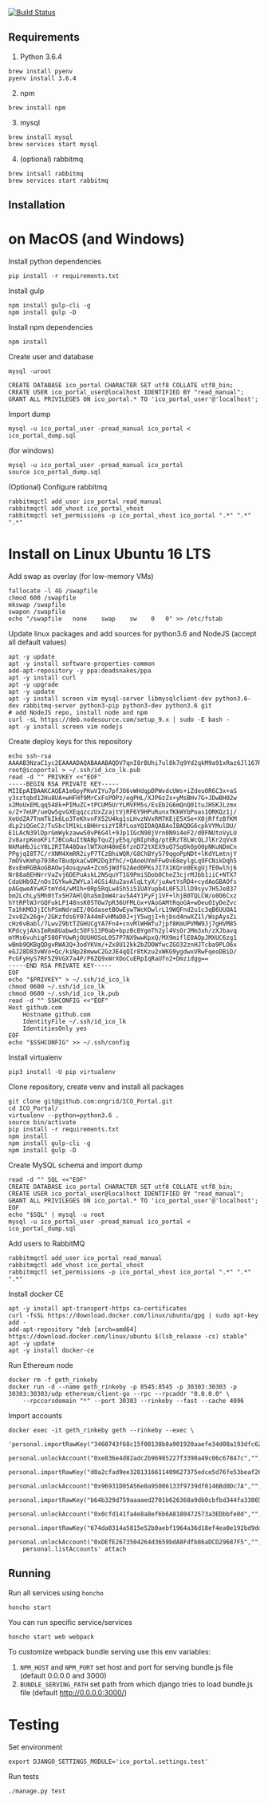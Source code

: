 [![Build Status](https://travis-ci.com/OnGridSystems/ICO_Portal.svg?token=YtkmGHXy5XUn2VXCRKwy&branch=master)](https://travis-ci.com/OnGridSystems/ICO_Portal)
## Requirements
1. Python 3.6.4
```
brew install pyenv
pyenv install 3.6.4
```

2. npm
```
brew install npm
```

3. mysql
```
brew install mysql
brew services start mysql
```

4. (optional) rabbitmq
```
brew intsall rabbitmq
brew services start rabbitmq
```

## Installation
# on MacOS (and Windows)
Install python dependencies
```
pip install -r requirements.txt
```

Install gulp
```
npm install gulp-cli -g
npm install gulp -D
```

Install npm dependencies
```
npm install
```

Create user and database
```
mysql -uroot
```
```
CREATE DATABASE ico_portal CHARACTER SET utf8 COLLATE utf8_bin;
CREATE USER ico_portal_user@localhost IDENTIFIED BY "read_manual";
GRANT ALL PRIVILEGES ON ico_portal.* TO 'ico_portal_user'@'localhost';
```

Import dump
```
mysql -u ico_portal_user -pread_manual ico_portal < ico_portal_dump.sql
```
(for windows)
```
mysql -u ico_portal_user -pread_manual ico_portal
source ico_portal_dump.sql
```

(Optional) Configure rabbitmq
```
rabbitmqctl add_user ico_portal read_manual
rabbitmqctl add_vhost ico_portal_vhost
rabbitmqctl set_permissions -p ico_portal_vhost ico_portal ".*" ".*" ".*"
```

# Install on Linux Ubuntu 16 LTS
Add swap as overlay (for low-memory VMs)
```
fallocate -l 4G /swapfile
chmod 600 /swapfile
mkswap /swapfile
swapon /swapfile
echo "/swapfile   none    swap    sw    0   0" >> /etc/fstab
```

Update linux packages and add sources for python3.6 and NodeJS (accept all default values)
```
apt -y update
apt -y install software-properties-common
add-apt-repository -y ppa:deadsnakes/ppa
apt -y install curl
apt -y upgrade
apt -y update
apt -y install screen vim mysql-server libmysqlclient-dev python3.6-dev rabbitmq-server python3-pip python3-dev python3.6 git
# add NodeJS repo, install node and npm
curl -sL https://deb.nodesource.com/setup_9.x | sudo -E bash -
apt -y install screen vim nodejs
```

Create deploy keys for this repository
```
echo ssh-rsa AAAAB3NzaC1yc2EAAAADAQABAAABAQDV7qnI8rBUhi7ul8k7q9Yd2qkM9a91xRaz6Jl167RHoLfH5pLLezO2pt3XYe7xQD7AcUd/0ysLEWw84/P96A8cv9ck/rNmz7IywEe/sb4kPAEfTbDHYyhTEQwuqrnjyT48gy5kL608JQzlStgsxUUzmz8SwRvYbqZCdDTW24kdIokvObGj9n7t5Q/+55DBKC8ZcSqrNzNTFnNqO1WNEXpj0c+5G6fF8qRZhs+hqzU5EpDPWP9d5R1kDtOeZOQiToujdN4qG+cVfnZTiSDWwse/M1XFEzsoSMTldJ75fSNF9/MF8ox0unaJAZ4Lb9O5JtyUzWQuwEceuyLNghF8uhph root@icoportal > ~/.ssh/id_ico_lk.pub
read -d "" PRIVKEY <<"EOF"
-----BEGIN RSA PRIVATE KEY-----
MIIEpAIBAAKCAQEA1e6pyPKwVIYu7pfJO6vWHdqpDPWvdcUWs+iZdeu0R6C3x+aS
y3sztqbd12Hu8UA+wHFHf9MrCxFsPOPz/egPHL/XJP6zZs+yMsBHv7G+JDwBH02w
x2MoUxEMLqq548k+PIMuZC+tPCUM5UrYLMVFM5s/EsEb2G6mQnQ01tuJHSKJLzmx
o/Z+7eUP/ueQwSgvGXEqqzczUxZzajtVjRF6Y9HPuRunxfKkWYbPoas1ORKQz1j/
XeUdZA7TnmTkIk6Lo3TeKhvnFX52U4kg1sLHvzNVxRM7KEjE5XSe+X0jRffzBfKM
dLp2iQGeC2/TuSbclM1kLsBHHrsizYIRfLoaYQIDAQABAoIBAQDG6cpkVYMulDU/
E1LAcN39lDprGmWykzawwS0vP6G4l+9Jp1IGcN98jVrn0N9i4eF2/d0FNUtoVyLU
2v8arpKeoKFifJBCoAuItNABpTquZjyE5q/gNIph8g/ptERzT8LWcQLJlKr2qVx8
NkMaHbJicY8L2RITA48DaxlWTXoH40mE6fznD72tXEX9uQ7Sq0k0pO0pNKuNDmCn
PPgjqI8T7C/rXNM4XmRR2iyP7TCzBhiWQR/G8ChBYy579qgoPpNDt+lKdYLmtnjY
7mOVvKmhp703RoTBudpkaCwDM2Dq3fhC/+QAoeUYmFFwOv68eylgLq9FCNikDqh5
BvxEmRGBAoGBAOwj4osqywA+ZcmSjWdfG2Aed0PKsJI7X1KQre0EkgUjfE0wlhj6
Nr88a8EHNrrVaZvj6DEPuAskL2NSquYT1G9PmiSDob0CheZ3cjrMJbb1iiC+NTX7
CdaUHb9Z/nOsIGYkwkZWYLal4GSi4Uu2avAlqLtyX/juAwtYsRD4+cydAoGBAOfs
pAGqweAYwKFtmYd4/wM1h+0Rp5RqLw4Sh5i51UAYupb4L0F5JllD9syv7H5Je837
bm2LchLy5Mh0tTx5H7AHlQhaSmImW4rav5A4Y1PyFj1VF+lhjB0TQLCW/o0O6Cxz
hYtRPlWJrGQFukLP148nsK05TOw7pR36UFMLGx+VAoGAMtRqoGA+wDeuO1yDeZvc
Ta1hKMOJjIChPSmNdraEI/0GdasetBOwEywTWcKOwlrL19WQFnd2u1c3qB6UUOA1
2xv8Zx26g+/2GKzfds6Y07A44mFvHMaD0J+jY5wgjI+hjbsd4nwXZ1l/WspAysZi
cHz6vBabl/7LwvZ9btTZGHUCgYA7Fn4+cnvMlWHWfu7jpf8KmUPVMW9Jj7gHVM85
KPdcyjAXsImRm8Uabwdc5OFS13P0ab+bpzBcBYgmTh2yl4VsOrJMm3xh/zXJbavq
mYMs6vuhiqF580FYUwRjOUUHOSoL0S7P7NX9wwKpxQ/MX9miflE0AOpJMXUC6zg1
wBmb9QKBgQDgvRWA3Q+3odYKVm/+Zx8U12kk2bZOOWfwcZGO32znHJTcba9PLO6x
eGJ28D83vWVo+Qc/kiNp28mwwC2GzJE4qQIr8tKzu2xWKG9ygdwxVRwFqeoDBiD/
PcGFyHyS7RF5Z9VGX7a4P/P6ZQ9xWrXOoCuERpIqRaUfn2+Dmzidgg==
-----END RSA PRIVATE KEY-----
EOF
echo "$PRIVKEY" > ~/.ssh/id_ico_lk
chmod 0600 ~/.ssh/id_ico_lk
chmod 0600 ~/.ssh/id_ico_lk.pub
read -d "" SSHCONFIG <<"EOF"
Host github.com
    Hostname github.com
    IdentityFile ~/.ssh/id_ico_lk
    IdentitiesOnly yes
EOF
echo "$SSHCONFIG" >> ~/.ssh/config
```

Install virtualenv
```
pip3 install -U pip virtualenv
```

Clone repository, create venv and install all packages
```
git clone git@github.com:ongrid/ICO_Portal.git
cd ICO_Portal/
virtualenv --python=python3.6 .
source bin/activate
pip install -r requirements.txt
npm install
npm install gulp-cli -g
npm install gulp -D
```

Create MySQL schema and import dump
```
read -d "" SQL <<"EOF"
CREATE DATABASE ico_portal CHARACTER SET utf8 COLLATE utf8_bin;
CREATE USER ico_portal_user@localhost IDENTIFIED BY "read_manual";
GRANT ALL PRIVILEGES ON ico_portal.* TO 'ico_portal_user'@'localhost';
EOF
echo "$SQL" | mysql -u root
mysql -u ico_portal_user -pread_manual ico_portal < ico_portal_dump.sql
```

Add users to RabbitMQ
```
rabbitmqctl add_user ico_portal read_manual
rabbitmqctl add_vhost ico_portal_vhost
rabbitmqctl set_permissions -p ico_portal_vhost ico_portal ".*" ".*" ".*"
```

Install docker CE
```
apt -y install apt-transport-https ca-certificates
curl -fsSL https://download.docker.com/linux/ubuntu/gpg | sudo apt-key add -
add-apt-repository "deb [arch=amd64] https://download.docker.com/linux/ubuntu $(lsb_release -cs) stable"
apt -y update
apt -y install docker-ce
```

Run Ethereum node
```
docker rm -f geth_rinkeby
docker run -d --name geth_rinkeby -p 8545:8545 -p 30303:30303 -p 30303:30303/udp ethereum/client-go --rpc --rpcaddr "0.0.0.0" \
    --rpccorsdomain "*" --port 30303 --rinkeby --fast --cache 4096
```

Import accounts
```
docker exec -it geth_rinkeby geth --rinkeby --exec \
   'personal.importRawKey("3460743f68c15f00138b8a901920aaefe34d08a193dfc62b7960ba0e257a059a","");\
    personal.unlockAccount("0xe836e4d82adc2b96985227f3390a49c06c67847c","",0);\
    personal.importRawKey("d0a2cfad9ee3281316611409627375edce5d76fe53beaf26cfd51e61c0586b70","");\
    personal.unlockAccount("0x96931D05A56e0a95006133f9739df0146Bd0Dc7A","",0);\
    personal.importRawKey("b64b329d759aaaaed2701b626368a9db0cbfbd344fa33865721b99deb9a80b40","");\
    personal.unlockAccount("0x0cfd141fa4e8a8ef6b6A8180472573a3EDbbfe0d","",0);\
    personal.importRawKey("674da0314a5815e52b0aebf1964a36d18ef4ea0e192bd9dd2744fbcc8d30f5bf","");\
    personal.unlockAccount("0xDEfE2673504264d3659bdA8Fdfb86aDCD29687F5","",0);\
    personal.listAccounts' attach
```
## Running
Run all services using `honcho`
```
honcho start
```

You can run specific service/services
```
honcho start web webpack
```

To customize webpack bundle serving use this env variables:
1. `NPM_HOST` and `NPM_PORT` set host and port for serving bundle.js file (default 0.0.0.0 and 3000)
2. `BUNDLE_SERVING_PATH` set path from which django tries to load bundle.js file (default http://0.0.0.0:3000/)

# Testing
Set environment
```
export DJANGO_SETTINGS_MODULE='ico_portal.settings.test'
```

Run tests
```
./manage.py test
```
